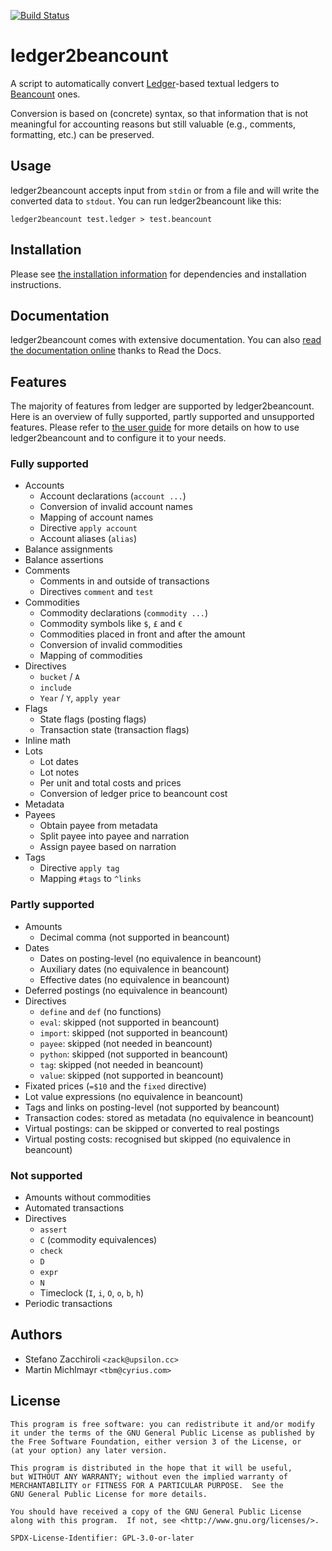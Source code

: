 [![Build Status](https://travis-ci.org/beancount/ledger2beancount.svg?branch=master)](https://travis-ci.org/beancount/ledger2beancount)


# ledger2beancount

A script to automatically convert [Ledger](https://www.ledger-cli.org/)-based
textual ledgers to [Beancount](http://furius.ca/beancount/) ones.

Conversion is based on (concrete) syntax, so that information that is not
meaningful for accounting reasons but still valuable (e.g., comments,
formatting, etc.) can be preserved.


## Usage

ledger2beancount accepts input from `stdin` or from a file and will write
the converted data to `stdout`.  You can run ledger2beancount like this:

    ledger2beancount test.ledger > test.beancount


## Installation

Please see [the installation information](docs/installation.md) for
dependencies and installation instructions.

## Documentation

ledger2beancount comes with extensive documentation.  You can also [read
the documentation online](https://ledger2beancount.readthedocs.io/)
thanks to Read the Docs.

## Features

The majority of features from ledger are supported by ledger2beancount.  Here
is an overview of fully supported, partly supported and unsupported features.
Please refer to [the user guide](docs/guide.md) for more details on how to
use ledger2beancount and to configure it to your needs.

### Fully supported

* Accounts
    * Account declarations (`account ...`)
    * Conversion of invalid account names
    * Mapping of account names
    * Directive `apply account`
    * Account aliases (`alias`)
* Balance assignments
* Balance assertions
* Comments
    * Comments in and outside of transactions
    * Directives `comment` and `test`
* Commodities
    * Commodity declarations (`commodity ...`)
    * Commodity symbols like `$`, `£` and `€`
    * Commodities placed in front and after the amount
    * Conversion of invalid commodities
    * Mapping of commodities
* Directives
    * `bucket` / `A`
    * `include`
    * `Year` / `Y`, `apply year`
* Flags
    * State flags (posting flags)
    * Transaction state (transaction flags)
* Inline math
* Lots
    * Lot dates
    * Lot notes
    * Per unit and total costs and prices
    * Conversion of ledger price to beancount cost
* Metadata
* Payees
    * Obtain payee from metadata
    * Split payee into payee and narration
    * Assign payee based on narration
* Tags
    * Directive `apply tag`
    * Mapping `#tags` to `^links`

### Partly supported

* Amounts
    * Decimal comma (not supported in beancount)
* Dates
    * Dates on posting-level (no equivalence in beancount)
    * Auxiliary dates (no equivalence in beancount)
    * Effective dates (no equivalence in beancount)
* Deferred postings (no equivalence in beancount)
* Directives
    * `define` and `def` (no functions)
    * `eval`: skipped (not supported in beancount)
    * `import`: skipped (not supported in beancount)
    * `payee`: skipped (not needed in beancount)
    * `python`: skipped (not supported in beancount)
    * `tag`: skipped (not needed in beancount)
    * `value`: skipped (not supported in beancount)
* Fixated prices (`=$10` and the `fixed` directive)
* Lot value expressions (no equivalence in beancount)
* Tags and links on posting-level (not supported by beancount)
* Transaction codes: stored as metadata (no equivalence in beancount)
* Virtual postings: can be skipped or converted to real postings
* Virtual posting costs: recognised but skipped (no equivalence in beancount)

### Not supported

* Amounts without commodities
* Automated transactions
* Directives
    * `assert`
    * `C` (commodity equivalences)
    * `check`
    * `D`
    * `expr`
    * `N`
    * Timeclock (`I`, `i`, `O`, `o`, `b`, `h`)
* Periodic transactions


## Authors

* Stefano Zacchiroli `<zack@upsilon.cc>`
* Martin Michlmayr `<tbm@cyrius.com>`


## License

    This program is free software: you can redistribute it and/or modify
    it under the terms of the GNU General Public License as published by
    the Free Software Foundation, either version 3 of the License, or
    (at your option) any later version.

    This program is distributed in the hope that it will be useful,
    but WITHOUT ANY WARRANTY; without even the implied warranty of
    MERCHANTABILITY or FITNESS FOR A PARTICULAR PURPOSE.  See the
    GNU General Public License for more details.

    You should have received a copy of the GNU General Public License
    along with this program.  If not, see <http://www.gnu.org/licenses/>.

    SPDX-License-Identifier: GPL-3.0-or-later
